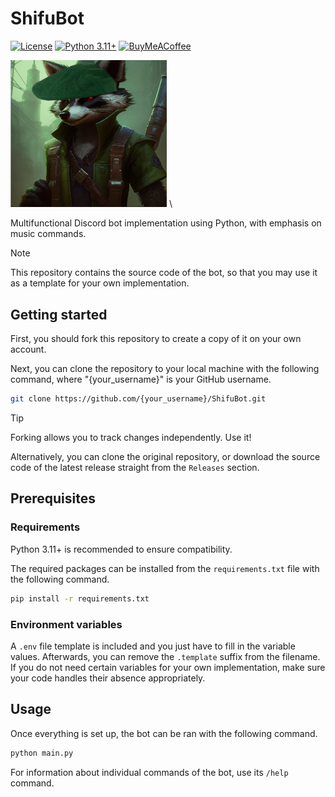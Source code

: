 # ShifuBot

[![License](https://img.shields.io/github/license/AceHanded/ShifuBot?style=for-the-badge)](https://github.com/AceHanded/ShifuBot/blob/main/LICENSE)
[![Python 3.11+](https://img.shields.io/badge/python-3.11%2B-blue?style=for-the-badge&logo=python)](https://www.python.org/downloads/)
[![BuyMeACoffee](https://img.shields.io/badge/Buy%20Me%20a%20Coffee-ffdd00?style=for-the-badge&logo=buy-me-a-coffee&logoColor=black)](https://buymeacoffee.com/acehand)

<img src="https://raw.githubusercontent.com/AceHanded/ShifuBot/main/Images/icon.png" alt="shifuboticon" width="250"/> \

Multifunctional Discord bot implementation using Python, with emphasis on music commands.

> [!NOTE]
> This repository contains the source code of the bot, so that you may use it as a template for your own implementation.


## Getting started

First, you should fork this repository to create a copy of it on your own account.

Next, you can clone the repository to your local machine with the following command, where "{your_username}" is your GitHub username.

```bash
git clone https://github.com/{your_username}/ShifuBot.git
```

> [!TIP]
> Forking allows you to track changes independently. Use it!

Alternatively, you can clone the original repository, or download the source code of the latest release straight from the `Releases` section.


## Prerequisites

### Requirements

Python 3.11+ is recommended to ensure compatibility.

The required packages can be installed from the `requirements.txt` file with the following command.

```bash
pip install -r requirements.txt
```

### Environment variables

A `.env` file template is included and you just have to fill in the variable values. Afterwards, you can remove the `.template` suffix from the filename. \
If you do not need certain variables for your own implementation, make sure your code handles their absence appropriately.


## Usage

Once everything is set up, the bot can be ran with the following command.

```bash
python main.py
```

For information about individual commands of the bot, use its `/help` command.